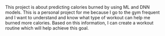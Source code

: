 This project is about predicting calories burned by using ML and DNN models. This is a personal project for me because I go to the gym frequent and
I want to understand and know what type of workout can help me burned more calories. Based on this information, I can create a workout routine which will
help achieve this goal.
